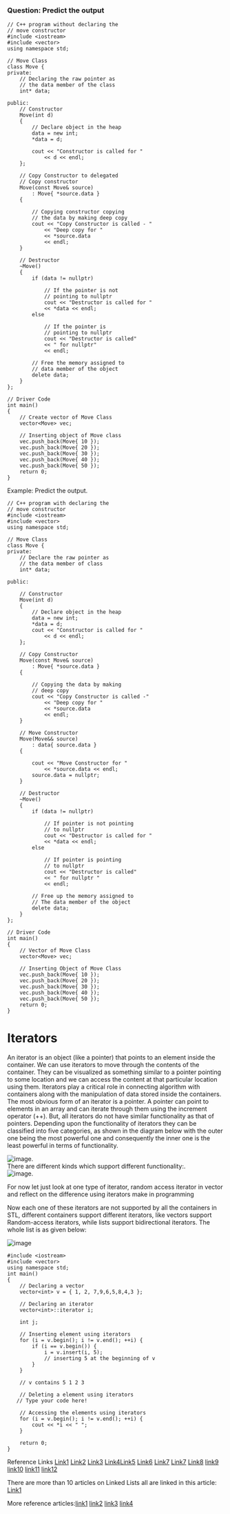 
### Question: Predict the output
```
// C++ program without declaring the
// move constructor
#include <iostream>
#include <vector>
using namespace std;

// Move Class
class Move {
private:
	// Declaring the raw pointer as
	// the data member of the class
	int* data;

public:
	// Constructor
	Move(int d)
	{
		// Declare object in the heap
		data = new int;
		*data = d;

		cout << "Constructor is called for "
			<< d << endl;
	};

	// Copy Constructor to delegated
	// Copy constructor
	Move(const Move& source)
		: Move{ *source.data }
	{

		// Copying constructor copying
		// the data by making deep copy
		cout << "Copy Constructor is called - "
			<< "Deep copy for "
			<< *source.data
			<< endl;
	}

	// Destructor
	~Move()
	{
		if (data != nullptr)

			// If the pointer is not
			// pointing to nullptr
			cout << "Destructor is called for "
			<< *data << endl;
		else

			// If the pointer is
			// pointing to nullptr
			cout << "Destructor is called"
			<< " for nullptr"
			<< endl;

		// Free the memory assigned to
		// data member of the object
		delete data;
	}
};

// Driver Code
int main()
{
	// Create vector of Move Class
	vector<Move> vec;

	// Inserting object of Move class
	vec.push_back(Move{ 10 });
	vec.push_back(Move{ 20 });
	vec.push_back(Move{ 30 });
	vec.push_back(Move{ 40 });
	vec.push_back(Move{ 50 });
	return 0;
}
```
Example: Predict the output.
```
// C++ program with declaring the
// move constructor
#include <iostream>
#include <vector>
using namespace std;

// Move Class
class Move {
private:
	// Declare the raw pointer as
	// the data member of class
	int* data;

public:

	// Constructor
	Move(int d)
	{
		// Declare object in the heap
		data = new int;
		*data = d;
		cout << "Constructor is called for "
			<< d << endl;
	};

	// Copy Constructor
	Move(const Move& source)
		: Move{ *source.data }
	{

		// Copying the data by making
		// deep copy
		cout << "Copy Constructor is called -"
			<< "Deep copy for "
			<< *source.data
			<< endl;
	}

	// Move Constructor
	Move(Move&& source)
		: data{ source.data }
	{

		cout << "Move Constructor for "
			<< *source.data << endl;
		source.data = nullptr;
	}

	// Destructor
	~Move()
	{
		if (data != nullptr)

			// If pointer is not pointing
			// to nullptr
			cout << "Destructor is called for "
			<< *data << endl;
		else

			// If pointer is pointing
			// to nullptr
			cout << "Destructor is called"
			<< " for nullptr "
			<< endl;

		// Free up the memory assigned to
		// The data member of the object
		delete data;
	}
};

// Driver Code
int main()
{
	// Vector of Move Class
	vector<Move> vec;

	// Inserting Object of Move Class
	vec.push_back(Move{ 10 });
	vec.push_back(Move{ 20 });
	vec.push_back(Move{ 30 });
	vec.push_back(Move{ 40 });
	vec.push_back(Move{ 50 });
	return 0;
}
```


# Iterators
An iterator is an object (like a pointer) that points to an element inside the container. We can use iterators to move through the contents of the container. They can be visualized as something similar to a pointer pointing to some location and we can access the content at that particular location using them. Iterators play a critical role in connecting algorithm with containers along with the manipulation of data stored inside the containers. The most obvious form of an iterator is a pointer. A pointer can point to elements in an array and can iterate through them using the increment operator (++). But, all iterators do not have similar functionality as that of pointers. Depending upon the functionality of iterators they can be classified into five categories, as shown in the diagram below with the outer one being the most powerful one and consequently the inner one is the least powerful in terms of functionality.  

![image](https://user-images.githubusercontent.com/103468688/168027966-1ff35463-bcd5-4eb7-ac54-59787ee34916.png).   
There are different kinds which support different functionality:.   
![image](https://user-images.githubusercontent.com/103468688/168152009-17d5c9c1-88f3-4b7d-9f48-346c32a1c276.png).   

For now let just look at one type of iterator, random access iterator in vector and reflect on the difference using iterators make in programming




Now each one of these iterators are not supported by all the containers in STL, different containers support different iterators, like vectors support Random-access iterators, while lists support bidirectional iterators. The whole list is as given below:  

![image](https://user-images.githubusercontent.com/103468688/168028238-0adfd2a9-3605-469a-9269-95e8e7f4413a.png)






```
#include <iostream>
#include <vector>
using namespace std;
int main()
{
    // Declaring a vector
    vector<int> v = { 1, 2, 7,9,6,5,8,4,3 };

    // Declaring an iterator
    vector<int>::iterator i;

    int j;

    // Inserting element using iterators
    for (i = v.begin(); i != v.end(); ++i) {
        if (i == v.begin()) {
            i = v.insert(i, 5);
            // inserting 5 at the beginning of v
        }
    }

    // v contains 5 1 2 3

    // Deleting a element using iterators
   // Type your code here!

    // Accessing the elements using iterators
    for (i = v.begin(); i != v.end(); ++i) {
        cout << *i << " ";
    }

    return 0;
}
```




Reference Links [Link1](https://www.cplusplus.com/reference/iterator/#:~:text=An%20iterator%20is%20any%20object,dereference%20(%20*%20)%20operators) [Link2](https://www.geeksforgeeks.org/iterators-c-stl/) [Link3](https://www.geeksforgeeks.org/introduction-iterators-c/) [Link4](https://www.geeksforgeeks.org/random-access-iterators-in-cpp/)[Link5](https://www.geeksforgeeks.org/bidirectional-iterators-in-cpp/) [Link6](https://www.geeksforgeeks.org/input-iterators-in-cpp/) [Link7](https://www.geeksforgeeks.org/output-iterators-cpp/) [Link7](https://www.geeksforgeeks.org/forward-iterators-in-cpp/) [Link8](https://www.geeksforgeeks.org/bidirectional-iterators-in-cpp/) [link9](https://docs.microsoft.com/en-us/cpp/standard-library/iterators?view=msvc-170) [link10](https://users.cs.northwestern.edu/~riesbeck/programming/c++/stl-iterators.html) [link11](https://en.cppreference.com/w/cpp/iterator/iterator) [link12](https://www.javatpoint.com/cpp-iterators)

There are more than 10 articles on Linked Lists all are linked in this article: [Link1](https://www.geeksforgeeks.org/data-structures/linked-list/#singlyLinkedList)

More reference articles:[link1](https://www.geeksforgeeks.org/implementing-iterator-pattern-of-a-single-linked-list/) [link2](https://www.geeksforgeeks.org/linked-list-vs-array/) [link3](https://www.geeksforgeeks.org/the-c-standard-template-library-stl/) [link4](https://www.geeksforgeeks.org/templates-cpp/) 
 
